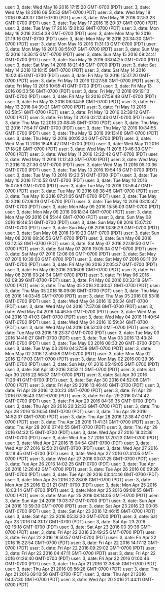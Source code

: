 user: 3, date: Wed May 18 2016 17:15:20 GMT-0700 (PDT)
user: 3, date: Wed May 18 2016 09:50:52 GMT-0700 (PDT)
user: 3, date: Wed May 18 2016 08:43:37 GMT-0700 (PDT)
user: 3, date: Wed May 18 2016 02:53:23 GMT-0700 (PDT)
user: 3, date: Tue May 17 2016 16:20:37 GMT-0700 (PDT)
user: 3, date: Tue May 17 2016 15:01:32 GMT-0700 (PDT)
user: 3, date: Mon May 16 2016 23:54:38 GMT-0700 (PDT)
user: 3, date: Mon May 16 2016 21:19:16 GMT-0700 (PDT)
user: 3, date: Mon May 16 2016 20:34:30 GMT-0700 (PDT)
user: 3, date: Mon May 16 2016 11:31:13 GMT-0700 (PDT)
user: 3, date: Mon May 16 2016 08:55:07 GMT-0700 (PDT)
user: 3, date: Sun May 15 2016 16:36:15 GMT-0700 (PDT)
user: 3, date: Sun May 15 2016 09:24:41 GMT-0700 (PDT)
user: 3, date: Sun May 15 2016 03:04:25 GMT-0700 (PDT)
user: 3, date: Sat May 14 2016 18:21:48 GMT-0700 (PDT)
user: 3, date: Sat May 14 2016 13:18:15 GMT-0700 (PDT)
user: 3, date: Sat May 14 2016 10:02:45 GMT-0700 (PDT)
user: 3, date: Fri May 13 2016 15:37:20 GMT-0700 (PDT)
user: 3, date: Fri May 13 2016 12:27:56 GMT-0700 (PDT)
user: 3, date: Fri May 13 2016 10:55:41 GMT-0700 (PDT)
user: 3, date: Fri May 13 2016 09:33:56 GMT-0700 (PDT)
user: 3, date: Fri May 13 2016 09:19:13 GMT-0700 (PDT)
user: 3, date: Fri May 13 2016 07:59:48 GMT-0700 (PDT)
user: 3, date: Fri May 13 2016 06:04:58 GMT-0700 (PDT)
user: 3, date: Fri May 13 2016 04:39:21 GMT-0700 (PDT)
user: 3, date: Fri May 13 2016 03:58:51 GMT-0700 (PDT)
user: 3, date: Fri May 13 2016 02:39:12 GMT-0700 (PDT)
user: 3, date: Fri May 13 2016 02:12:43 GMT-0700 (PDT)
user: 3, date: Thu May 12 2016 23:08:45 GMT-0700 (PDT)
user: 3, date: Thu May 12 2016 17:54:17 GMT-0700 (PDT)
user: 3, date: Thu May 12 2016 10:34:55 GMT-0700 (PDT)
user: 3, date: Thu May 12 2016 09:13:46 GMT-0700 (PDT)
user: 3, date: Thu May 12 2016 00:05:24 GMT-0700 (PDT)
user: 3, date: Wed May 11 2016 18:48:42 GMT-0700 (PDT)
user: 3, date: Wed May 11 2016 17:18:28 GMT-0700 (PDT)
user: 3, date: Wed May 11 2016 13:46:33 GMT-0700 (PDT)
user: 3, date: Wed May 11 2016 12:22:42 GMT-0700 (PDT)
user: 3, date: Wed May 11 2016 11:12:43 GMT-0700 (PDT)
user: 3, date: Wed May 11 2016 10:27:30 GMT-0700 (PDT)
user: 3, date: Wed May 11 2016 05:10:36 GMT-0700 (PDT)
user: 3, date: Tue May 10 2016 19:54:18 GMT-0700 (PDT)
user: 3, date: Tue May 10 2016 19:20:51 GMT-0700 (PDT)
user: 3, date: Tue May 10 2016 17:10:52 GMT-0700 (PDT)
user: 3, date: Tue May 10 2016 15:07:59 GMT-0700 (PDT)
user: 3, date: Tue May 10 2016 13:59:47 GMT-0700 (PDT)
user: 3, date: Tue May 10 2016 08:38:46 GMT-0700 (PDT)
user: 3, date: Tue May 10 2016 07:21:05 GMT-0700 (PDT)
user: 3, date: Tue May 10 2016 07:06:19 GMT-0700 (PDT)
user: 3, date: Tue May 10 2016 03:10:47 GMT-0700 (PDT)
user: 3, date: Mon May 09 2016 15:56:03 GMT-0700 (PDT)
user: 3, date: Mon May 09 2016 06:18:34 GMT-0700 (PDT)
user: 3, date: Mon May 09 2016 04:55:44 GMT-0700 (PDT)
user: 3, date: Sun May 08 2016 19:46:51 GMT-0700 (PDT)
user: 3, date: Sun May 08 2016 15:07:20 GMT-0700 (PDT)
user: 3, date: Sun May 08 2016 13:36:29 GMT-0700 (PDT)
user: 3, date: Sun May 08 2016 13:19:23 GMT-0700 (PDT)
user: 3, date: Sun May 08 2016 08:36:56 GMT-0700 (PDT)
user: 3, date: Sun May 08 2016 03:12:53 GMT-0700 (PDT)
user: 3, date: Sat May 07 2016 22:09:50 GMT-0700 (PDT)
user: 3, date: Sat May 07 2016 19:05:34 GMT-0700 (PDT)
user: 3, date: Sat May 07 2016 12:06:06 GMT-0700 (PDT)
user: 3, date: Sat May 07 2016 10:39:03 GMT-0700 (PDT)
user: 3, date: Sat May 07 2016 09:11:39 GMT-0700 (PDT)
user: 3, date: Fri May 06 2016 22:05:37 GMT-0700 (PDT)
user: 3, date: Fri May 06 2016 20:16:09 GMT-0700 (PDT)
user: 3, date: Fri May 06 2016 03:24:34 GMT-0700 (PDT)
user: 3, date: Fri May 06 2016 02:09:39 GMT-0700 (PDT)
user: 3, date: Fri May 06 2016 00:33:18 GMT-0700 (PDT)
user: 3, date: Thu May 05 2016 20:40:47 GMT-0700 (PDT)
user: 3, date: Thu May 05 2016 18:09:06 GMT-0700 (PDT)
user: 3, date: Thu May 05 2016 14:03:45 GMT-0700 (PDT)
user: 3, date: Thu May 05 2016 09:53:18 GMT-0700 (PDT)
user: 3, date: Wed May 04 2016 19:26:34 GMT-0700 (PDT)
user: 3, date: Wed May 04 2016 17:57:08 GMT-0700 (PDT)
user: 3, date: Wed May 04 2016 14:46:55 GMT-0700 (PDT)
user: 3, date: Wed May 04 2016 13:41:03 GMT-0700 (PDT)
user: 3, date: Wed May 04 2016 11:40:54 GMT-0700 (PDT)
user: 3, date: Wed May 04 2016 10:59:34 GMT-0700 (PDT)
user: 3, date: Wed May 04 2016 09:52:03 GMT-0700 (PDT)
user: 3, date: Tue May 03 2016 18:23:37 GMT-0700 (PDT)
user: 3, date: Tue May 03 2016 14:46:27 GMT-0700 (PDT)
user: 3, date: Tue May 03 2016 13:43:24 GMT-0700 (PDT)
user: 3, date: Tue May 03 2016 08:33:20 GMT-0700 (PDT)
user: 3, date: Tue May 03 2016 04:37:58 GMT-0700 (PDT)
user: 3, date: Mon May 02 2016 12:59:58 GMT-0700 (PDT)
user: 3, date: Mon May 02 2016 12:17:03 GMT-0700 (PDT)
user: 3, date: Mon May 02 2016 00:29:36 GMT-0700 (PDT)
user: 3, date: Sun May 01 2016 05:49:05 GMT-0700 (PDT)
user: 3, date: Sat Apr 30 2016 23:52:11 GMT-0700 (PDT)
user: 3, date: Sat Apr 30 2016 22:56:37 GMT-0700 (PDT)
user: 3, date: Sat Apr 30 2016 11:26:41 GMT-0700 (PDT)
user: 3, date: Sat Apr 30 2016 04:52:08 GMT-0700 (PDT)
user: 3, date: Fri Apr 29 2016 13:46:40 GMT-0700 (PDT)
user: 3, date: Fri Apr 29 2016 12:00:23 GMT-0700 (PDT)
user: 3, date: Fri Apr 29 2016 07:36:43 GMT-0700 (PDT)
user: 3, date: Fri Apr 29 2016 07:14:42 GMT-0700 (PDT)
user: 3, date: Fri Apr 29 2016 04:39:35 GMT-0700 (PDT)
user: 3, date: Thu Apr 28 2016 20:32:33 GMT-0700 (PDT)
user: 3, date: Thu Apr 28 2016 15:16:54 GMT-0700 (PDT)
user: 3, date: Thu Apr 28 2016 14:52:37 GMT-0700 (PDT)
user: 3, date: Thu Apr 28 2016 12:38:47 GMT-0700 (PDT)
user: 3, date: Thu Apr 28 2016 11:41:31 GMT-0700 (PDT)
user: 3, date: Thu Apr 28 2016 07:40:55 GMT-0700 (PDT)
user: 3, date: Thu Apr 28 2016 04:32:15 GMT-0700 (PDT)
user: 3, date: Wed Apr 27 2016 18:02:36 GMT-0700 (PDT)
user: 3, date: Wed Apr 27 2016 17:20:23 GMT-0700 (PDT)
user: 3, date: Wed Apr 27 2016 15:04:54 GMT-0700 (PDT)
user: 3, date: Wed Apr 27 2016 12:50:21 GMT-0700 (PDT)
user: 3, date: Wed Apr 27 2016 10:18:45 GMT-0700 (PDT)
user: 3, date: Wed Apr 27 2016 07:41:05 GMT-0700 (PDT)
user: 3, date: Wed Apr 27 2016 03:07:25 GMT-0700 (PDT)
user: 3, date: Tue Apr 26 2016 14:02:25 GMT-0700 (PDT)
user: 3, date: Tue Apr 26 2016 12:26:42 GMT-0700 (PDT)
user: 3, date: Tue Apr 26 2016 06:09:26 GMT-0700 (PDT)
user: 3, date: Tue Apr 26 2016 03:44:46 GMT-0700 (PDT)
user: 3, date: Mon Apr 25 2016 22:28:08 GMT-0700 (PDT)
user: 3, date: Mon Apr 25 2016 12:21:21 GMT-0700 (PDT)
user: 3, date: Mon Apr 25 2016 10:03:14 GMT-0700 (PDT)
user: 3, date: Mon Apr 25 2016 09:08:55 GMT-0700 (PDT)
user: 3, date: Mon Apr 25 2016 08:14:05 GMT-0700 (PDT)
user: 3, date: Sun Apr 24 2016 19:03:37 GMT-0700 (PDT)
user: 3, date: Sun Apr 24 2016 10:59:30 GMT-0700 (PDT)
user: 3, date: Sat Apr 23 2016 23:00:05 GMT-0700 (PDT)
user: 3, date: Sat Apr 23 2016 12:46:15 GMT-0700 (PDT)
user: 3, date: Sat Apr 23 2016 05:33:20 GMT-0700 (PDT)
user: 3, date: Sat Apr 23 2016 04:31:17 GMT-0700 (PDT)
user: 3, date: Sat Apr 23 2016 02:16:18 GMT-0700 (PDT)
user: 3, date: Sat Apr 23 2016 00:39:36 GMT-0700 (PDT)
user: 3, date: Fri Apr 22 2016 23:49:25 GMT-0700 (PDT)
user: 3, date: Fri Apr 22 2016 18:50:57 GMT-0700 (PDT)
user: 3, date: Fri Apr 22 2016 15:22:54 GMT-0700 (PDT)
user: 3, date: Fri Apr 22 2016 14:17:12 GMT-0700 (PDT)
user: 3, date: Fri Apr 22 2016 09:29:02 GMT-0700 (PDT)
user: 3, date: Fri Apr 22 2016 04:47:11 GMT-0700 (PDT)
user: 3, date: Fri Apr 22 2016 01:26:40 GMT-0700 (PDT)
user: 3, date: Fri Apr 22 2016 01:00:46 GMT-0700 (PDT)
user: 3, date: Thu Apr 21 2016 12:38:55 GMT-0700 (PDT)
user: 3, date: Thu Apr 21 2016 09:56:28 GMT-0700 (PDT)
user: 3, date: Thu Apr 21 2016 09:10:56 GMT-0700 (PDT)
user: 3, date: Thu Apr 21 2016 04:07:30 GMT-0700 (PDT)
user: 3, date: Wed Apr 20 2016 21:44:11 GMT-0700 (PDT)
